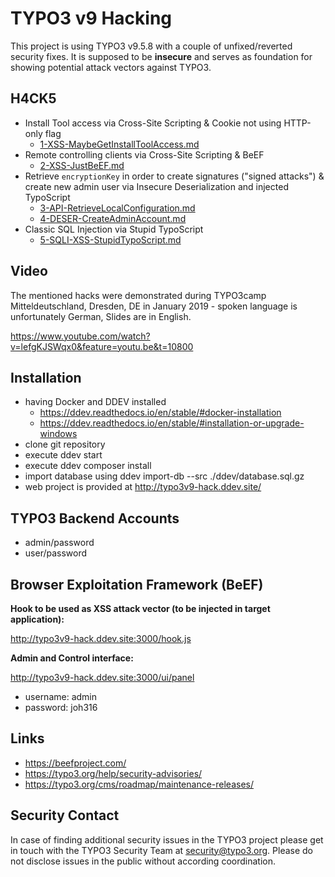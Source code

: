 # TYPO3 v9 Hacking

This project is using TYPO3 v9.5.8 with a couple of unfixed/reverted security fixes.
It is supposed to be **insecure** and serves as foundation for showing potential attack
vectors against TYPO3.

## H4CK5

* Install Tool access via Cross-Site Scripting & Cookie not using HTTP-only flag
  + [1-XSS-MaybeGetInstallToolAccess.md](.hack/1-XSS-MaybeGetInstallToolAccess.md)
* Remote controlling clients via Cross-Site Scripting & BeEF
  + [2-XSS-JustBeEF.md](.hack/2-XSS-JustBeEF.md)
* Retrieve `encryptionKey` in order to create signatures ("signed attacks")
  & create new admin user via Insecure Deserialization and injected TypoScript
  + [3-API-RetrieveLocalConfiguration.md](.hack/3-API-RetrieveLocalConfiguration.md)
  + [4-DESER-CreateAdminAccount.md](.hack/4-DESER-CreateAdminAccount.md)
* Classic SQL Injection via Stupid TypoScript
  + [5-SQLI-XSS-StupidTypoScript.md](.hack/5-SQLI-XSS-StupidTypoScript.md)

## Video

The mentioned hacks were demonstrated during TYPO3camp Mitteldeutschland, Dresden, DE
in January 2019 - spoken language is unfortunately German, Slides are in English.

https://www.youtube.com/watch?v=lefgKJSWqx0&feature=youtu.be&t=10800

## Installation

* having Docker and DDEV installed
  + https://ddev.readthedocs.io/en/stable/#docker-installation
  + https://ddev.readthedocs.io/en/stable/#installation-or-upgrade-windows
* clone git repository
* execute ddev start
* execute ddev composer install
* import database using ddev import-db --src ./ddev/database.sql.gz
* web project is provided at http://typo3v9-hack.ddev.site/


## TYPO3 Backend Accounts

* admin/password
* user/password

## Browser Exploitation Framework (BeEF)

**Hook to be used as XSS attack vector (to be injected in target application):**

http://typo3v9-hack.ddev.site:3000/hook.js

**Admin and Control interface:**

http://typo3v9-hack.ddev.site:3000/ui/panel

* username: admin
* password: joh316

## Links

* https://beefproject.com/
* https://typo3.org/help/security-advisories/
* https://typo3.org/cms/roadmap/maintenance-releases/

## Security Contact

In case of finding additional security issues in the TYPO3 project please get in
touch with the TYPO3 Security Team at [security@typo3.org](mailto:security@typo3.org).
Please do not disclose issues in the public without according coordination.

